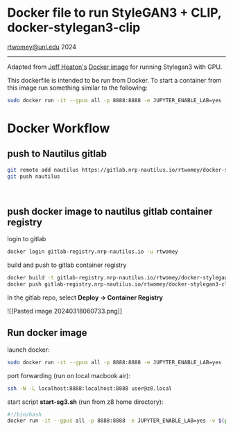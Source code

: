 # Docker file to run StyleGAN3 + CLIP, docker-stylegan3-clip

rtwomey@unl.edu 2024

---

Adapted from [Jeff Heaton's](http://www.heatonresearch.com) [Docker image](https://github.com/jeffheaton/docker-stylegan3) for running Stylegan3 with GPU. 

This dockerfile is intended to be run from Docker. To start a container from this image run something similar to the following:

```bash
sudo docker run -it --gpus all -p 8888:8888 -e JUPYTER_ENABLE_LAB=yes -v $(pwd)/work:/content/mnt gitlab-registry.nrp-nautilus.io/rtwomey/docker-stylegan3-clip
```

# Docker Workflow

## push to Nautilus gitlab

```bash
git remote add nautilus https://gitlab.nrp-nautilus.io/rtwomey/docker-stylegan3-clip
git push nautilus
```
 
## push docker image to nautilus gitlab container registry

login to gitlab
```bash
docker login gitlab-registry.nrp-nautilus.io -u rtwomey
```

build and push to gitlab container registry
```bash
docker build -t gitlab-registry.nrp-nautilus.io/rtwomey/docker-stylegan3-clip .
docker push gitlab-registry.nrp-nautilus.io/rtwomey/docker-stylegan3-clip
```


In the gitlab repo, select **Deploy -> Container Registry** 

![[Pasted image 20240318060733.png]]

## Run docker image

launch docker: 
```bash
sudo docker run -it --gpus all -p 8888:8888 -e JUPYTER_ENABLE_LAB=yes -v $(pwd)/work:/content/mnt gitlab-registry.nrp-nautilus.io/rtwomey/docker-stylegan3-clip
```

port forwarding (run on local macbook air):
```bash
ssh -N -L localhost:8888:localhost:8888 user@z8.local
```

start script **start-sg3.sh** (run from z8 home directory):
```bash
#!/bin/bash
docker run -it --gpus all -p 8888:8888 -e JUPYTER_ENABLE_LAB=yes -v $(pwd)/work:/content/mnt gitlab-registry.nrp-nautilus.io/rtwomey/docker-stylegan3-clip
```
